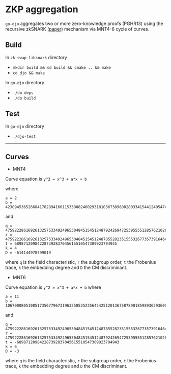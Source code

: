 # ZKP aggregation
`go-djo` aggregates two or more zero-knowledge proofs (PGHR13) using the recursive zkSNARK ([paper][1]) mechanism via MNT4-6 cycle of curves.

## Build
In `zk-swap-libsnark` directory

* `mkdir build && cd build && cmake .. && make`
* `cd djo && make`

In `go-djo` directory

* `./do deps`
* `./do build`

## Test
In `go-djo` directory

* `./djo-test`

---

## Curves

* MNT4

Curve equation is `y^2 = x^3 + a*x + b`

where 

```
a = 2
b = 423894536526684178289416011533888240029318103673896002803341544124054745019340795360841685`
```

and
```
q = 475922286169261325753349249653048451545124879242694725395555128576210262817955800483758081
r = 475922286169261325753349249653048451545124878552823515553267735739164647307408490559963137
t = 689871209842287392837045615510547309923794945
k = 4
D = -614144978799019
```

where `q` is the field characteristic, `r` the subgroup order, `t` the Frobenius trace, `k` the embedding degree and `D` the CM discriminant.

* MNT6

Curve equation is `y^2 = x^3 + a*x + b`
where
```
a = 11
b = 106700080510851735677967319632585352256454251201367587890185989362936000262606668469523074
```
and
```
q = 475922286169261325753349249653048451545124878552823515553267735739164647307408490559963137
r = 475922286169261325753349249653048451545124879242694725395555128576210262817955800483758081
t = -689871209842287392837045615510547309923794943
k = 6
D = -3
```
where `q` is the field characteristic, `r` the subgroup order, `t` the Frobenius trace, `k` the embedding degree and `D` the CM discriminant.

[1]: https://eprint.iacr.org/2014/595.pdf

